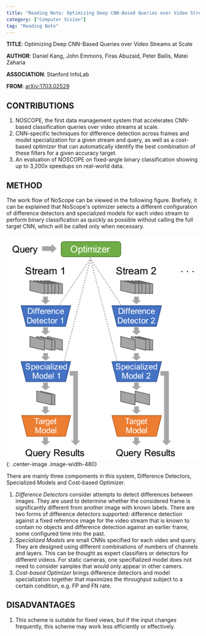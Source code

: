 ```yaml
---
title: "Reading Note: Optimizing Deep CNN-Based Queries over Video Streams at Scale"
category: ["Computer Vision"]
tag: "Reading Note"
---
```


**TITLE**: Optimizing Deep CNN-Based Queries over Video Streams at Scale

**AUTHOR**: Daniel Kang, John Emmons, Firas Abuzaid, Peter Bailis, Matei Zaharia

**ASSOCIATION**: Stanford InfoLab

**FROM**: [arXiv:1703.02529](https://arxiv.org/abs/1703.02529)

## CONTRIBUTIONS ##

1. NOSCOPE, the first data management system that accelerates CNN-based classification queries over video streams at scale.
2. CNN-specific techniques for difference detection across frames and model specialization for a given stream and query, as well as a cost-based optimizer that can automatically identify the best combination of these filters for a given accuracy target.
3. An evaluation of NOSCOPE on fixed-angle binary classification showing up to 3,200x speedups on real-world data.

## METHOD ##

The work flow of NoScope can be viewed in the following figure. Brefiely, it can be explained that NoScope's optimizer selects a different configuration of difference detectors and specialized models for each video stream to perform binary classification as quickly as possible without calling the full target CNN, which will be called only when necessary.

![Overall Framework of NoScope](https://raw.githubusercontent.com/joshua19881228/my_blogs/master/Computer_Vision/Reading_Note/figures/Reading_Note_20170710_NoScope.png "Overall Framework of NoScope"){: .center-image .image-width-480}

There are mainly three compoments in this system, Difference Detectors, Specialized Models and Cost-based Optimizer.

1. *Difference Detectors* consider attempts to detect differences between images. They are used to determine whether the considered frame is significantly different from another image with known labels. There are two forms of difference detectors supported: difference detection against a fixed reference image for the video stream that is known to contain no objects and difference detection against an earlier frame, some configured time into the past.
2. *Specialized Models* are small CNNs specified for each video and query. They are designed using different combinations of numbers of channels and layers. This can be thought as expert classifiers or detectors for different videos. For static cameras, one specifialized model does not need to consider samples that would only appear in other camers.
3. *Cost-based Optimizer* brings difference detectors and model specialization together that maximizes the throughput subject to a certain condition, e.g. FP and FN rate.

## DISADVANTAGES ##

1. This scheme is suitable for fixed views, but if the input changes frequently, this scheme may work less efficiently or effectively.